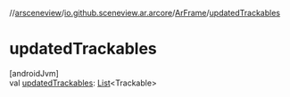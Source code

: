 //[arsceneview](../../../index.md)/[io.github.sceneview.ar.arcore](../index.md)/[ArFrame](index.md)/[updatedTrackables](updated-trackables.md)

# updatedTrackables

[androidJvm]\
val [updatedTrackables](updated-trackables.md): [List](https://kotlinlang.org/api/latest/jvm/stdlib/kotlin.collections/-list/index.html)&lt;Trackable&gt;
